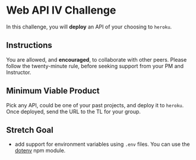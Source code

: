 # Web API IV Challenge

In this challenge, you will **deploy** an API of your choosing to `heroku`.

## Instructions

You are allowed, and **encouraged**, to collaborate with other peers. Please follow the twenty-minute rule, before seeking support from your PM and Instructor.

## Minimum Viable Product

Pick any API, could be one of your past projects, and deploy it to `heroku`. Once deployed, send the URL to the TL for your group.

## Stretch Goal

- add support for environment variables using `.env` files. You can use the [dotenv](https://www.npmjs.com/package/dotenv) npm module.

<!-- Initial -->
<!-- App Link.... https://black-app.herokuapp.com/ -->
